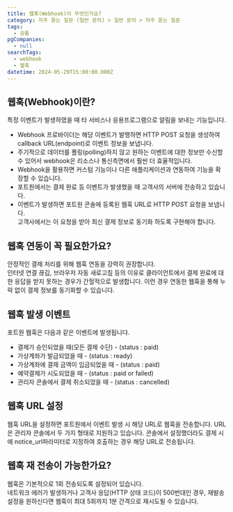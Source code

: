 ```yaml
---
title: 웹훅(Webhook)이 무엇인가요?
category: 자주 묻는 질문 (일반 문의) > 일반 문의 > 자주 묻는 질문
tags:
  - 공통
pgCompanies:
  - null
searchTags:
  - webhook
  - 웹훅
datetime: 2024-05-29T15:00:00.000Z
---
```


## 웹훅(Webhook)이란?

특정 이벤트가 발생하였을 때 타 서비스나 응용프로그램으로 알림을 보내는 기능입니다.

- Webhook 프로바이더는 해당 이벤트가 발행하면 HTTP POST 요청을 생성하여 callback URL(endpoint)로 이벤트 정보을 보냅니다.
- 주기적으로 데이터를 폴링(polling)하지 않고 원하는 이벤트에 대한 정보만 수신할 수 있어서 webhook은 리소스나 통신측면에서 훨씬 더 효율적입니다.
- Webhook을 활용하면 커스텀 기능이나 다른 애플리케이션과 연동하여 기능을 확장할 수 있습니다.
- 포트원에서는 결제 완료 등 이벤트가 발생했을 때 고객사의 서버에 전송하고 있습니다.
- 이벤트가 발생하면 포트원 콘솔에 등록된 웹훅 URL로 HTTP POST 요청을 보냅니다.\
  고객사에서는 이 요청을 받아 최신 결제 정보로 동기화 하도록 구현해야 합니다.

## 웹훅 연동이 꼭 필요한가요?

안정적인 결제 처리를 위해 웹훅 연동을 강력히 권장합니다. \
인터넷 연결 끊김, 브라우저 자동 새로고침 등의 이유로 클라이언트에서 결제 완료에 대한 응답을 받지 못하는 경우가 간헐적으로 발생합니다. 이런 경우 연동한 웹훅을 통해 누락 없이 결제 정보를 동기화할 수 있습니다.

## 웹훅 발생 이벤트

포트원 웹훅은 다음과 같은 이벤트에 발생됩니다.

- 결제가 승인되었을 때(모든 결제 수단) - (status : paid)
- 가상계좌가 발급되었을 때 - (status : ready)
- 가상계좌에 결제 금액이 입금되었을 때 - (status : paid)
- 예약결제가 시도되었을 때 - (status : paid or failed)
- 관리자 콘솔에서 결제 취소되었을 때 - (status : cancelled)

<Callout icon="⚠" title="결제 실패 시에는 웹훅이 호출되지 않아요!" content="" />

## 웹훅 URL 설정

웹훅 URL을 설정하면 포트원에서 이벤트 발생 시 해당 URL로 웹훅을 전송합니다. URL은 관리자 콘솔에서 두 가지 형태로 지원하고 있습니다. 콘솔에서 설정했더라도 결제 시에 notice\_url파라미터로 지정하여 호출하는 경우 해당 URL로 전송됩니다.

<Callout title="V2 웹훅 URL 설정 방법 보러가기↗" />

<Callout title="V1 웹훅 URL 설정 방법 보러가기↗" />

## 웹훅 재 전송이 가능한가요?

웹훅은 기본적으로 1회 전송되도록 설정되어 있습니다. \
네트워크 에러가 발생하거나 고객사 응답(HTTP 상태 코드)이 500번대인 경우, 재발송 설정을 원하신다면 웹훅이 최대 5회까지 1분 간격으로 재시도될 수 있습니다.

<Callout title="웹훅 재발송 방법 보러가기 ↗" />
